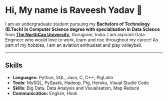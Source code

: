 # Hi, My name is Raveesh Yadav 👋

I am an undergraduate student pursuing my **Bachelors of Technology (B.Tech) in Computer Science degree with specialisation in Data Science** from [**The NorthCap University**](https://www.ncuindia.edu), Gurugram, India. I am aspirant Data Engineer who would love to work, learn and rise throughout my career! As part of my hobbies, I am an aviation enthusiast and play volleyball.

___

## Skills

- **Languages:** Python, SQL, Java, C, C++, PigLatin
- **Tools:** MySQL, PySpark, Hadoop, Pig, Heroku, Visual Studio Code
- **Skills:** Big Data, Data Analysis and Visualisation, Map Reduce
- **Communication:** English, Hindi

